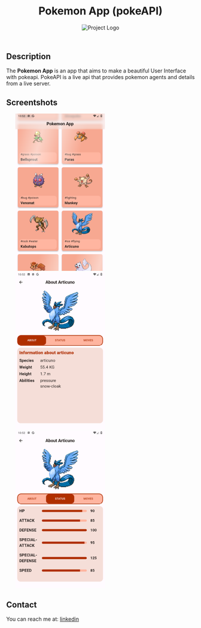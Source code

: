 <!DOCTYPE html>
<html lang="en">
<head>
    <meta charset="UTF-8">
    <meta name="viewport" content="width=device-width, initial-scale=1.0">
</head>
<body>
    <header>
        <h1>Pokemon App (pokeAPI)</h1>
        <img src="https://th.bing.com/th/id/OIP.-DNav8VsKmZcpwDAwkpopQHaHa?pid=ImgDet&rs=1" alt="Project Logo" width="200" height="200">
    </header>
    <section id="description">
        <h2>Description</h2>
        <p>The <strong>Pokemon App</strong> is an app that aims to make a beautiful User Interface with pokeapi. PokeAPI is a live api that provides pokemon agents and details from a live server. </p>
    </section>
    <section id="features">
        <h2>Screentshots</h2>
        <ul>
           <img src="https://github.com/nokibul82/pokemon_app/blob/master/Screenshots/Screenshot_20230813-225211.png" alt="Screenshot 1" width="240" height="420">
           <img src="https://github.com/nokibul82/pokemon_app/blob/master/Screenshots/Screenshot_20230813-225244.png" alt="Screenshot 2" width="240" height="420">
           <img src="https://github.com/nokibul82/pokemon_app/blob/master/Screenshots/Screenshot_20230813-225300.png" alt="Screenshot 3" width="240" height="420">
        </ul>
    </section>
    <section id="contact">
        <h2>Contact</h2>
        <p>You can reach me at: <a href="https://www.linkedin.com/in/nokibul-islam-nerob-556275184/">linkedin</a></p>
    </section>
</body>
</html>
